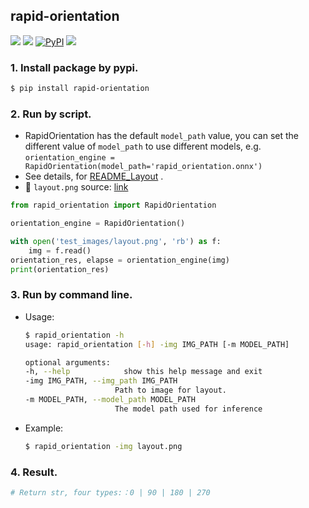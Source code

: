 ## rapid-orientation
<p align="left">
    <a href=""><img src="https://img.shields.io/badge/Python->=3.6,<3.12-aff.svg"></a>
    <a href=""><img src="https://img.shields.io/badge/OS-Linux%2C%20Win%2C%20Mac-pink.svg"></a>
    <a href="https://pypi.org/project/rapid-orientation/"><img alt="PyPI" src="https://img.shields.io/pypi/v/rapid-orientation"></a>
    <a href="https://pepy.tech/project/rapid-orientation"><img src="https://static.pepy.tech/personalized-badge/rapid-orientation?period=total&units=abbreviation&left_color=grey&right_color=blue&left_text=Downloads"></a>
</p>


### 1. Install package by pypi.
```bash
$ pip install rapid-orientation
```

### 2. Run by script.
- RapidOrientation has the default `model_path` value, you can set the different value of `model_path` to use different models, e.g. `orientation_engine = RapidOrientation(model_path='rapid_orientation.onnx')`
- See details, for [README_Layout](https://github.com/RapidAI/RapidStructure/blob/main/docs/README_Orientation.md) .
- 📌 `layout.png` source: [link](https://github.com/RapidAI/RapidStructure/blob/main/test_images/layout.png)

```python
from rapid_orientation import RapidOrientation

orientation_engine = RapidOrientation()

with open('test_images/layout.png', 'rb') as f:
    img = f.read()
orientation_res, elapse = orientation_engine(img)
print(orientation_res)
```

### 3. Run by command line.
- Usage:
    ```bash
    $ rapid_orientation -h
    usage: rapid_orientation [-h] -img IMG_PATH [-m MODEL_PATH]

    optional arguments:
    -h, --help            show this help message and exit
    -img IMG_PATH, --img_path IMG_PATH
                        Path to image for layout.
    -m MODEL_PATH, --model_path MODEL_PATH
                        The model path used for inference
    ```
- Example:
    ```bash
    $ rapid_orientation -img layout.png
    ```

### 4. Result.
```python
# Return str, four types:：0 | 90 | 180 | 270
```